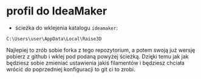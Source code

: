 # profil do IdeaMaker

- ścieżka do wklejenia katalogu ```ideamaker```: 
```
C:\Users\user\AppData\Local\Raise3D
```

Najlepiej to zrób sobie forka z tego repozytorium, a potem swoją już wersję pobierz z github i wklej pod podaną powyżej ścieżką. Dzięki temu jak jak będziesz sobie zmieniać ustawienia jakiś filamentów i będziesz chciała wrócić do poprzedniej konfiguracji to git ci to zrobi.
